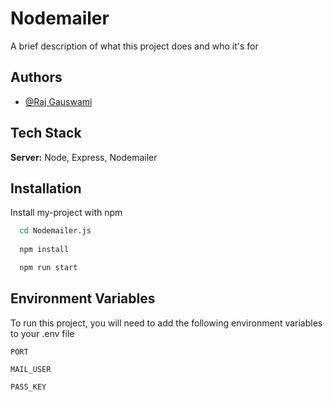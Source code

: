 
# Nodemailer

A brief description of what this project does and who it's for


## Authors

- [@Raj Gauswami](https://github.com/rajgiri-gauswami)


## Tech Stack

**Server:** Node, Express, Nodemailer


## Installation

Install my-project with npm

```bash
  cd Nodemailer.js
  
  npm install

  npm run start
```
    
## Environment Variables

To run this project, you will need to add the following environment variables to your .env file

`PORT`

`MAIL_USER`

`PASS_KEY`

